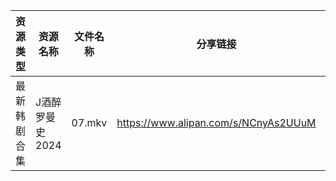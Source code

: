 | 资源类型   | 资源名称       | 文件名称   | 分享链接                                 | 更新时间                |
| ------ | ---------- | ------ | ------------------------------------ | ------------------- |
| 最新韩剧合集 | J酒醉罗曼史2024 | 07.mkv | https://www.alipan.com/s/NCnyAs2UUuM | 2024-11-26 00:05:55 |
